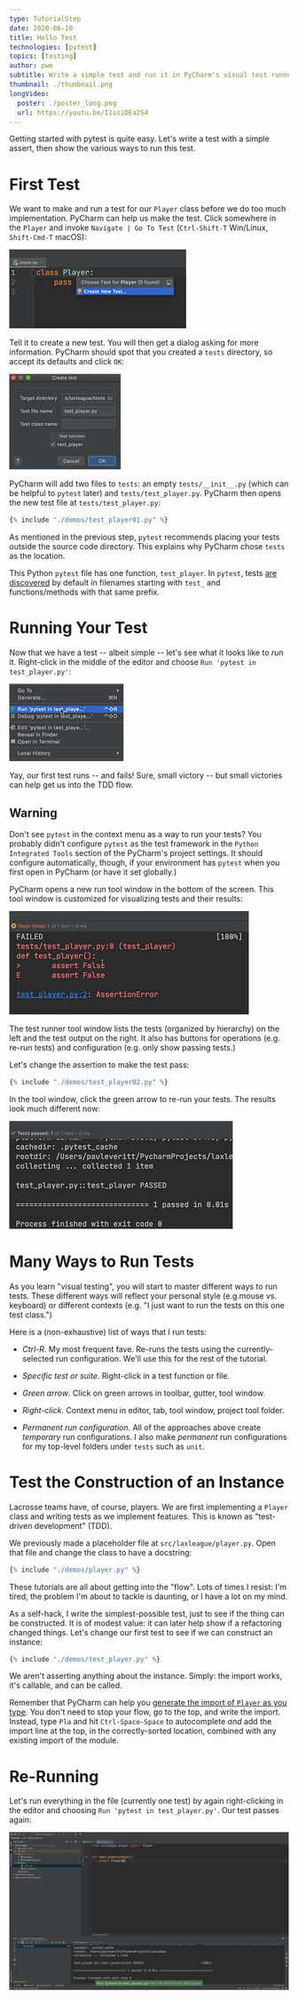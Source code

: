 ```yaml
---
type: TutorialStep
date: 2020-06-10
title: Hello Test
technologies: [pytest]
topics: [testing]
author: pwe
subtitle: Write a simple test and run it in PyCharm's visual test runner.
thumbnail: ./thumbnail.png
longVideo:
  poster: ./poster_long.png
  url: https://youtu.be/I1ssiDEa2S4
---
```


Getting started with pytest is quite easy.
Let's write a test with a simple assert, then show the various ways to run this test.

# First Test

We want to make and run a test for our `Player` class before we do too much implementation.
PyCharm can help us make the test.
Click somewhere in the `Player` and invoke `Navigate | Go To Test` (`Ctrl-Shift-T` Win/Linux, `Shift-Cmd-T` macOS):

![Invoke Navigate To Test](./invoke_navigate_to_test.png)

Tell it to create a new test.
You will then get a dialog asking for more information.
PyCharm should spot that you created a `tests` directory, so accept its defaults and click `OK`:

![Navigate To Test](./navigate_to_test.png)

PyCharm will add two files to `tests`: an empty `tests/__init__.py` (which can be helpful to `pytest` later) and `tests/test_player.py`.
PyCharm then opens the new test file at `tests/test_player.py`:

```python
{% include "./demos/test_player01.py" %}
```

As mentioned in the previous step, `pytest` recommends placing your tests outside the source code directory.
This explains why PyCharm chose `tests` as the location.

This Python `pytest` file has one function, `test_player`. 
In `pytest`, tests [are discovered](https://docs.pytest.org/en/latest/goodpractices.html#conventions-for-python-test-discovery) by default in filenames starting with `test_` and functions/methods with that same prefix.

# Running Your Test

Now that we have a test -- albeit simple -- let's see what it looks like to *run* it. 
Right-click in the middle of the editor and choose `Run 'pytest in test_player.py'`:

![Run Tests via Context Menu](./context_menu.png)

Yay, our first test runs -- and fails! 
Sure, small victory -- but small victories can help get us into the TDD flow.

## Warning

Don't see `pytest` in the context menu as a way to run your tests?
You probably didn't configure `pytest` as the test framework in the `Python Integrated Tools` section of the PyCharm's project settings. 
It should configure automatically, though, if your environment has `pytest` when you first open in PyCharm (or have it set globally.)

PyCharm opens a new run tool window in the bottom of the screen.
This tool window is customized for visualizing tests and their results:

![Failing Tests](./tests_tool_window_fail.png)


The test runner tool window lists the tests (organized by hierarchy) on the left and the test output on the right. 
It also has buttons for operations (e.g. re-run tests) and configuration (e.g. only show passing tests.)

Let's change the assertion to make the test pass:

```python
{% include "./demos/test_player02.py" %}
```

In the tool window, click the green arrow to re-run your tests. 
The results look much different now:

![Passing Tests](./tests_tool_window_pass.png)

# Many Ways to Run Tests

As you learn "visual testing", you will start to master different ways to run tests. 
These different ways will reflect your personal style (e.g.mouse vs. keyboard) or different contexts (e.g. "I just want to run the tests on this one test class.")

Here is a (non-exhaustive) list of ways that I run tests:

- *Ctrl-R*. 
My most frequent fave. 
Re-runs the tests using the currently-selected run configuration. 
We'll use this for the rest of the tutorial.

- *Specific test or suite*. 
Right-click in a test function or file.

- *Green arrow*. Click on green arrows in toolbar, gutter, tool window.

- *Right-click*. Context menu in editor, tab, tool window, project tool folder.

- *Permanent run configuration*.
All of the approaches above create *temporary* run configurations. 
I also make *permanent* run configurations for my top-level folders under `tests` such as `unit`.

# Test the Construction of an Instance

Lacrosse teams have, of course, players. 
We are first implementing a `Player` class and writing tests as we implement features.
This is known as "test-driven development" (TDD).

We previously made a placeholder file at `src/laxleague/player.py`.
Open that file and change the class to have a docstring:

```python
{% include "./demos/player.py" %}
```

These tutorials are all about getting into the "flow". 
Lots of times I resist: I'm tired, the problem I'm about to tackle is daunting, or I have a lot on my mind.

As a self-hack, I write the simplest-possible test, just to see if the thing can be constructed. 
It is of modest value: it can later help show if a refactoring changed things.
Let's change our first test to see if we can construct an instance:

```python
{% include "./demos/test_player.py" %}
```

We aren't asserting anything about the instance.
Simply: the import works, it's callable, and can be called.

Remember that PyCharm can help you [generate the import of `Player` as you type](../../../tips/generate-imports-while-typing/). 
You don't need to stop your flow, go to the top, and write the import. 
Instead, type `Pla` and hit `Ctrl-Space-Space` to autocomplete *and* add the import line at the top, in the correctly-sorted location, combined with any existing import of the module.

# Re-Running

Let's run everything in the file (currently one test) by again right-clicking in the editor and choosing `Run 'pytest in test_player.py'`.
Our test passes again:

![Final Test Run](./final_test_run.png)